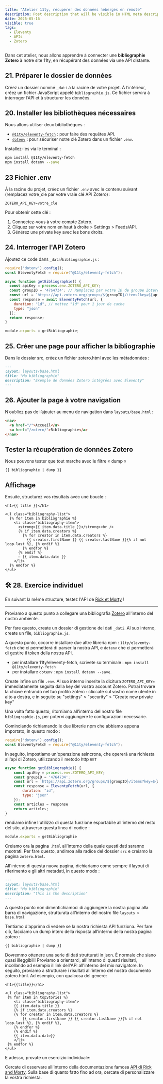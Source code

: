```yaml
---
title: "Atelier 11ty, récupérer des données hébergés en remote"
description: Post description that will be visible in HTML meta description.
date: 2025-05-16
visible: true
tags:
  - Eleventy
  - APIs
  - Zotero
---
```


Dans cet atelier, nous allons apprendre à connecter une **bibliographie Zotero** à notre site 11ty, en récupérant des données via une API distante.

## 21. Préparer le dossier de données

Créez un dossier nommé `_dati` à la racine de votre projet. À l’intérieur, créez un fichier JavaScript appelé `bibliographie.js`. Ce fichier servira à interroger l’API et à structurer les données.

## 20. Installer les bibliothèques nécessaires

Nous allons utiliser deux bibliothèques :

- [`@11ty/eleventy-fetch`](https://www.npmjs.com/package/@11ty/eleventy-fetch) : pour faire des requêtes API.
- [`dotenv`](https://www.npmjs.com/package/dotenv) : pour sécuriser notre clé Zotero dans un fichier `.env`.

Installez-les via le terminal :

```bash
npm install @11ty/eleventy-fetch
npm install dotenv --save 
```

## 23 Fichier .env

À la racine du projet, créez un fichier `.env` avec le contenu suivant (remplacez votre_cle par votre vraie clé API Zotero) :

```
ZOTERO_API_KEY=votre_cle
```

Pour obtenir cette clé :
1. Connectez-vous à votre compte Zotero.
2. Cliquez sur votre nom en haut à droite > Settings > Feeds/API.
3. Générez une private key avec les bons droits.

## 24. Interroger l'API Zotero

Ajoutez ce code dans `_data`/`bibliographie.js` :

```js
require('dotenv').config();
const EleventyFetch = require("@11ty/eleventy-fetch");

async function getBibliographie() {
  const apiKey = process.env.ZOTERO_API_KEY;
  const groupID = '4764734'; // Remplacez par votre ID de groupe Zotero si besoin
  const url = `https://api.zotero.org/groups/${groupID}/items?key=${apiKey}`;
  const response = await EleventyFetch(url, {
    duration: "1d", // mettez "1d" pour 1 jour de cache
    type: "json"
  });
  return response;
}

module.exports = getBibliographie;
```

## 25. Créer une page pour afficher la bibliographie

Dans le dossier src, créez un fichier zotero.html avec les métadonnées :

```md
---
layout: layouts/base.html
title: "Ma bibliographie"
description: "Exemple de données Zotero intégrées avec Eleventy"
---
```

## 26. Ajouter la page à votre navigation

N’oubliez pas de l’ajouter au menu de navigation dans `layouts/base.html` :

```html
<nav>
  <a href="/">Accueil</a>
  <a href="/zotero/">Bibliographie</a>
</nav>
```

## Tester la récupération de données Zotero

Nous pouvons tester que tout marche avec le filtre « dump »

```njk
{{ bibliographie | dump }}
```

## Affichage

Ensuite, structurez vos résultats avec une boucle :

```
<h1>{{ title }}</h1>

<ul class="bibliography-list">
  {% for item in bibliographie %}
    <li class="bibliography-item">
      <strong>{{ item.data.title }}</strong><br />
      {% if item.data.creators %}
        {% for creator in item.data.creators %}
          {{ creator.firstName }} {{ creator.lastName }}{% if not loop.last %}, {% endif %}
        {% endfor %}
      {% endif %}
      — {{ item.data.date }}
    </li>
  {% endfor %}
</ul>
```

## 🛠️ 28. Exercice individuel

En suivant la même structure, testez l'API de [Rick et Morty](https://rickandmortyapi.com/) !

---



Proviamo a questo punto a collegare una bibliografia [Zotero](https://www.zotero.org/) all'interno del nostro ambiente.

Per fare questo, create un dossier di gestione dei dati `_dati`. Al suo interno, create un file, `bibliographie.js`.

A questo punto, occorre installare due altre libreria npm : `11ty/eleventy-fetch` che ci permetterà di parser la nostra API, e `dotenv` che ci permetterà di gestire il token della nostra API.

- per installare 11ty/eleventy-fetch, scrivete su terminale : `npm install @11ty/eleventy-fetch`
- per installare `dotenv` : `npm install dotenv --save`.

Create infine un file `.env`. Al suo interno inserite la dicitura `ZOTERO_API_KEY=` immediatamente seguita dalla key del vostro account Zotero.
Potrai trovare la chiave entrando nel tuo profilo zotero : cliccate sul vostro nome utente in alto a destra, e in seguito su "settings" > "security" > "Create new private key"

Una volta fatto questo, ritorniamo all'interno del nostro file `bibliographie.js`, per potervi aggiungere le configurazioni necessarie. 

Cominciando richiamando le due librerie npm che abbiamo appena importato, in questo modo : 

```js
require('dotenv').config();
const EleventyFetch = require("@11ty/eleventy-fetch");
```

In seguito, impostiamo un'operazione asincrona, che opererà una richiesta all'api di Zotero, utilizzando il metodo http `GET` 

```js
async function getBibliographie() {
    const apiKey = process.env.ZOTERO_API_KEY;
    const groupID = '4764734';
    const url = `https://api.zotero.org/groups/${groupID}/items?key=${apiKey}`;
    const response = EleventyFetch(url, {
        duration: "id",
        type: "json"
    });
    const articles = response
    return articles;
}
```

rendiamo infine l'utilizzo di questa funzione esportabile all'interno del resto del sito, attraverso questa linea di codice : 

```js
module.exports = getBibliographie
```

Creiamo ora la pagina `.html` all'interno della quale questi dati saranno msotrati. Per fare questo, andimoa alla radice del dossier `src` e creiamo la pagina `zotero.html`. 

All'interno di questa nuova pagina, dichiariamo come sempre il layout di riferimento e gli altri metadati, in questo modo :

```md
---
layout: layouts/base.html
title: "Ma bibliographie"
description: "this is the description"
---
```

A questo punto non dimentichiamoci di aggiungere la nostra pagina alla barra di navigazione, strutturata all'interno del nostro file `layouts > base.html`

Tentiamo d'apprima di vedere se la nostra richiesta API funziona. Per fare ciò, facciamo un dump intero della risposta all'interno della nostra pagina zotero : 
 
```md
{{ bibliographie | dump }}
```

Dovremmo ottenere una serie di dati strutturati in json. È normale che siano quasi illeggibili! Proviamo a orientarci, all'interno di questi risultati, incollando ad esempio il link dell'API all'interno del mio navigatore.
In seguito, proviamo a strutturare i risultati all'interno del nostro documento zotero.html. 
Ad esempio, con qualcosa del genere:

```h1
<h1>{{title}}</h1>

<ul class="bibliography-list">
 {% for item in topStories %}
    <li class="bibliography-item">
    {{ item.data.title }}
    {% if item.data.creators %}
    {% for creator in item.data.creators %}
        {{ creator.firstName }} {{ creator.lastName }}{% if not loop.last %}, {% endif %},
    {% endfor %}
    {% endif %}
    {{ item.data.date}}
    </li>
 {% endfor %}
</ul>
```

E adesso, provate un esercizio individuale:

Cercate di osservare all'interno della documentazione famosa [API di Rick and Morty](https://rickandmortyapi.com/). Sulla base di quanto fatto fino ad ora, cercate di personalizzare la vostra richiesta.
